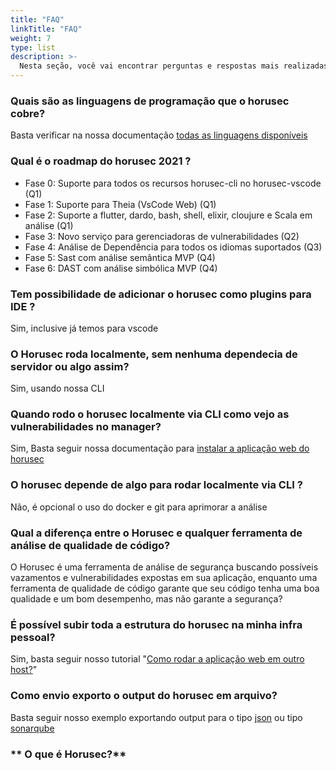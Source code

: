 ```yaml
---
title: "FAQ"
linkTitle: "FAQ"
weight: 7
type: list
description: >-
  Nesta seção, você vai encontrar perguntas e respostas mais realizadas pela comunidade sobre o Horusec.
---
```


### **Quais são as linguagens de programação que o horusec cobre?**
Basta verificar na nossa documentação [todas as linguagens disponíveis](/docs/pt-br/cli/analysis-tools/overview/)

### **Qual é o roadmap do horusec 2021 ?**
- Fase 0: Suporte para todos os recursos horusec-cli no horusec-vscode (Q1)
- Fase 1: Suporte para Theia (VsCode Web) (Q1)
- Fase 2: Suporte a flutter, dardo, bash, shell, elixir, cloujure e Scala em análise (Q1)
- Fase 3: Novo serviço para gerenciadoras de vulnerabilidades (Q2)
- Fase 4: Análise de Dependência para todos os idiomas suportados (Q3)
- Fase 5: Sast com análise semântica MVP (Q4)
- Fase 6: DAST com análise simbólica MVP (Q4)

### **Tem possibilidade de adicionar o horusec como plugins para IDE ?**
Sim, inclusive já temos para vscode

### **O Horusec roda localmente, sem nenhuma dependecia de servidor ou algo assim?**
Sim, usando nossa CLI

### **Quando rodo o horusec localmente via CLI como vejo as vulnerabilidades no manager?**
Sim, Basta seguir nossa documentação para [instalar a aplicação web do horusec](http://localhost:1313/docs/pt-br/web/installing/)

### **O horusec depende de algo para rodar localmente via CLI ?**
Não, é opcional o uso do docker e git para aprimorar a análise

### **Qual a diferença entre o Horusec e qualquer ferramenta de análise de qualidade de código?**
O Horusec é uma ferramenta de análise de segurança buscando possíveis vazamentos e vulnerabilidades expostas em sua aplicação, enquanto uma ferramenta de qualidade de código garante que seu código tenha uma boa qualidade e um bom desempenho, mas não garante a segurança?

### **É possível subir toda a estrutura do horusec na minha infra pessoal?**
Sim, basta seguir nosso tutorial "[Como rodar a aplicação web em outro host?](/docs/pt-br/tutorials/how-to-run-the-web-application-on-other-host)"

### **Como envio exporto o output do horusec em arquivo?**
Basta seguir nosso exemplo exportando output para o tipo [json](/docs/pt-br/cli/resources/#exemplo-4-usando-para-obter-uma-saída-json) ou tipo [sonarqube](/docs/pt-br/cli/resources/#exemplo-5-usando-para-obter-uma-saída-sonarqube)




### ** O que é Horusec?**
